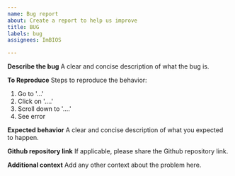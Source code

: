```yaml
---
name: Bug report
about: Create a report to help us improve
title: BUG
labels: bug
assignees: ImBIOS

---
```


**Describe the bug**
A clear and concise description of what the bug is.

**To Reproduce**
Steps to reproduce the behavior:

1. Go to '...'
2. Click on '....'
3. Scroll down to '....'
4. See error

**Expected behavior**
A clear and concise description of what you expected to happen.

**Github repository link**
If applicable, please share the Github repository link.

**Additional context**
Add any other context about the problem here.
